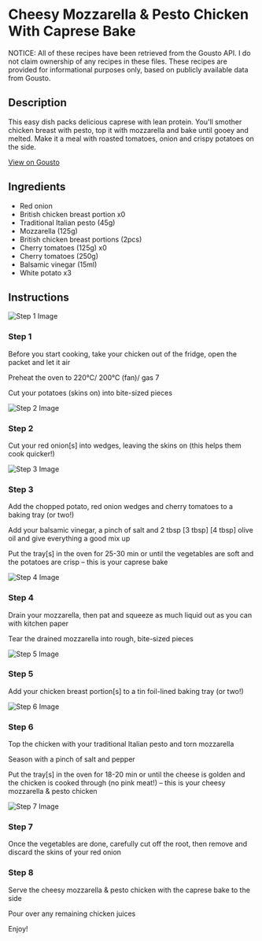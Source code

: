 # Cheesy Mozzarella & Pesto Chicken With Caprese Bake

NOTICE: All of these recipes have been retrieved from the Gousto API. I do not claim ownership of any recipes in these files. These recipes are provided for informational purposes only, based on publicly available data from Gousto.

## Description

This easy dish packs delicious caprese with lean protein. You'll smother chicken breast with pesto, top it with mozzarella and bake until gooey and melted. Make it a meal with roasted tomatoes, onion and crispy potatoes on the side.

[View on Gousto](https://www.gousto.co.uk/recipes/cookbook/cheesy-chicken-pesto-caprese-bake)

## Ingredients

- Red onion
- British chicken breast portion x0
- Traditional Italian pesto (45g)
- Mozzarella (125g)
- British chicken breast portions (2pcs)
- Cherry tomatoes (125g) x0
- Cherry tomatoes (250g)
- Balsamic vinegar (15ml)
- White potato x3

## Instructions

![Step 1 Image](https://production-media.gousto.co.uk/cms/recipe-step-image/2327-Step-1-x200.jpg)

### Step 1

Before you start cooking, take your chicken out of the fridge, open the packet and let it air

Preheat the oven to 220°C/ 200°C (fan)/ gas 7

Cut your potatoes (skins on) into bite-sized pieces

![Step 2 Image](https://production-media.gousto.co.uk/cms/recipe-step-image/2327-Step-2-x200.jpg)

### Step 2

Cut your red onion[s] into wedges, leaving the skins on (this helps them cook quicker!)

![Step 3 Image](https://production-media.gousto.co.uk/cms/recipe-step-image/2327-Step-3-x200.jpg)

### Step 3

Add the chopped potato, red onion wedges and cherry tomatoes to a baking tray (or two!)

Add your balsamic vinegar, a pinch of salt and 2 tbsp <span class="text-purple">[3 tbsp]</span> <span class="text-danger">[4 tbsp] </span>olive oil and give everything a good mix up

Put the tray[s] in the oven for 25-30 min or until the vegetables are soft and the potatoes are crisp – this is your caprese bake

![Step 4 Image](https://production-media.gousto.co.uk/cms/recipe-step-image/step-5-1599494476159-x200.jpg)

### Step 4

Drain your mozzarella, then pat and squeeze as much liquid out as you can with kitchen paper

Tear the drained mozzarella into rough, bite-sized pieces

![Step 5 Image](https://production-media.gousto.co.uk/cms/recipe-step-image/Chicken-breast-on-a-baking-tray-1599494512326-x200.jpg)

### Step 5

Add your chicken breast portion[s] to a tin foil-lined baking tray (or two!)

![Step 6 Image](https://production-media.gousto.co.uk/cms/recipe-step-image/2327-Step-6-x200.jpg)

### Step 6

Top the chicken with your traditional Italian pesto and torn mozzarella

Season with a pinch of salt and pepper

Put the tray[s] in the oven for 18-20 min or until the cheese is golden and the chicken is cooked through (no pink meat!) – this is your cheesy mozzarella & pesto chicken

![Step 7 Image](https://production-media.gousto.co.uk/cms/recipe-step-image/2327-Step-7-x200.jpg)

### Step 7

Once the vegetables are done, carefully cut off the root, then remove and discard the skins of your red onion

### Step 8

Serve the cheesy mozzarella & pesto chicken with the caprese bake to the side

Pour over any remaining chicken juices

Enjoy!

